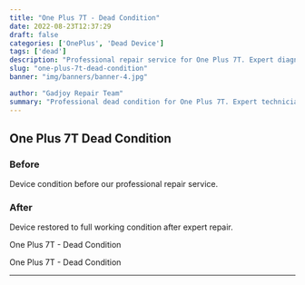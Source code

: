 ```yaml
---
title: "One Plus 7T - Dead Condition"
date: 2022-08-23T12:37:29
draft: false
categories: ['OnePlus', 'Dead Device']
tags: ['dead']
description: "Professional repair service for One Plus 7T. Expert diagnosis and quality repairs in Bangalore."
slug: "one-plus-7t-dead-condition"
banner: "img/banners/banner-4.jpg"

author: "Gadjoy Repair Team"
summary: "Professional dead condition for One Plus 7T. Expert technicians, quality parts, warranty included."
---
```


## One Plus 7T Dead Condition

### Before

Device condition before our professional repair service.

### After

Device restored to full working condition after expert repair.

One Plus 7T - Dead Condition 

One Plus 7T - Dead Condition

---